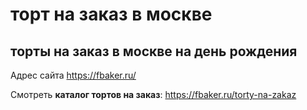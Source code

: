 <h1>торт на заказ в москве</h1>
<h2>торты на заказ в москве на день рождения</h2>


Адрес сайта https://fbaker.ru/

Смотреть <strong>каталог тортов на заказ</strong>: https://fbaker.ru/torty-na-zakaz
